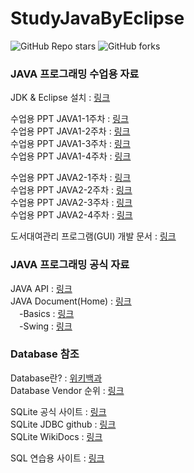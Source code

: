 ﻿# StudyJavaByEclipse

![GitHub Repo stars](https://img.shields.io/github/stars/skillvirus/StudyJavaByEclipse?style=flat-square) ![GitHub forks](https://img.shields.io/github/forks/skillvirus/StudyJavaByEclipse?color=orange&style=flat-square)

### JAVA 프로그래밍 수업용 자료

JDK & Eclipse 설치 : [링크](https://1drv.ms/p/s!AvogHfPRl8xviKBTbz2nllhB_mAQow?e=sg70Fh)   

수업용 PPT JAVA1-1주차 : [링크](https://1drv.ms/p/s!AvogHfPRl8xvh_pJZwQkzsGfxFD4lA?e=pPvg2v)   
수업용 PPT JAVA1-2주차 : [링크](https://1drv.ms/p/s!AvogHfPRl8xviJQFh-sS6miVL2iyOg?e=liaypf)   
수업용 PPT JAVA1-3주차 : [링크](https://1drv.ms/p/s!AvogHfPRl8xviJRLqYKBauc-EQoWlw?e=qtOa6u)   
수업용 PPT JAVA1-4주차 : [링크](https://1drv.ms/p/s!AvogHfPRl8xviI1hDJNDfZPLgbJtlA?e=9srF6h)   

수업용 PPT JAVA2-1주차 : [링크](https://1drv.ms/p/s!AvogHfPRl8xviJ1q2GWfu4Y2aBHZHw?e=w3L53c)   
수업용 PPT JAVA2-2주차 : [링크](https://1drv.ms/p/s!AvogHfPRl8xviJ1sl-yjBdQ8lQ9uOw?e=7nLYo7)   
수업용 PPT JAVA2-3주차 : [링크](https://1drv.ms/p/s!AvogHfPRl8xviJ1uz983jWNYeUrOag?e=MrsbuF)   
수업용 PPT JAVA2-4주차 : [링크](https://1drv.ms/p/s!AvogHfPRl8xviJ1vWCuMW5iSr08IZw?e=b7nTcO)   

도서대여관리 프로그램(GUI) 개발 문서 : [링크](https://1drv.ms/x/s!AvogHfPRl8xviKFXgb-2L7ZPW8FC7g?e=tIB3v1)   
### JAVA 프로그래밍 공식 자료

JAVA API : [링크](https://docs.oracle.com/en/java/javase/16/docs/api/index.html)   
JAVA Document(Home) : [링크](https://docs.oracle.com/javase/tutorial/index.html)   
　-Basics : [링크](https://docs.oracle.com/javase/tutorial/java/nutsandbolts/index.html)   
　-Swing : [링크](https://docs.oracle.com/javase/tutorial/uiswing/components/toplevel.html)   

### Database 참조   

Database란? : [위키백과](https://ko.wikipedia.org/wiki/%EB%8D%B0%EC%9D%B4%ED%84%B0%EB%B2%A0%EC%9D%B4%EC%8A%A4)   
Database Vendor 순위 : [링크](https://db-engines.com/en/ranking)

SQLite 공식 사이트 : [링크](https://sqlite.org/uri.html)   
SQLite JDBC github : [링크](https://github.com/xerial/sqlite-jdbc/releases)   
SQLite WikiDocs : [링크](https://wikidocs.net/book/1530)   
   
SQL 연습용 사이트 : [링크](https://www.w3schools.com/sql/trysql.asp?filename=trysql_select_all)